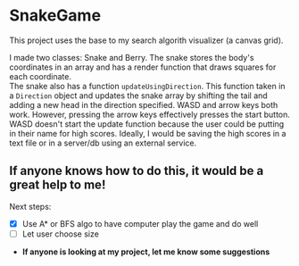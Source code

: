 # SnakeGame

This project uses the base to my search algorith visualizer (a canvas grid).

I made two classes: Snake and Berry.  The snake stores the body's coordinates in an array and has a render function that draws squares for each coordinate.  
The snake also has a function `updateUsingDirection`.  This function taken in a `Direction` object and updates the snake array by shifting the tail and adding a new head in the direction specified.  WASD and arrow keys both work.  However, pressing the arrow keys effectively presses the start button.  WASD doesn't start the update function because the user could be putting in their name for high scores.
Ideally, I would be saving the high scores in a text file or in a server/db using an external service.  
## If anyone knows how to do this, it would be a great help to me! 

Next steps:

- [x] Use A* or BFS algo to have computer play the game and do well
- [ ] Let user choose size
- **If anyone is looking at my project, let me know some suggestions**

